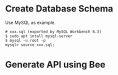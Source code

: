 # Create Database Schema
Use MySQL as example.
```
# xxx.sql (exported by MySQL Workbench 6.3)
$ sudo apt intall mysql-server
$ mysql -u root -p
mysql> source xxx.sql;
```

# Generate API using Bee
